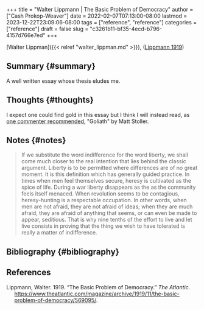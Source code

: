 +++
title = "Walter Lippmann | The Basic Problem of Democracy"
author = ["Cash Prokop-Weaver"]
date = 2022-02-07T07:13:00-08:00
lastmod = 2023-12-22T23:09:06-08:00
tags = ["reference", "reference"]
categories = ["reference"]
draft = false
slug = "c3261b11-bf35-4ecd-b796-4157d766e7ed"
+++

[Walter Lippman]({{< relref "walter_lippman.md" >}}), (<a href="#citeproc_bib_item_1">Lippmann 1919</a>)


## Summary {#summary}

A well written essay whose thesis eludes me.


## Thoughts {#thoughts}

I expect one could find gold in this essay but I think I will instead read, as [one commenter recommended](https://news.ycombinator.com/item?id=21896607), "Goliath" by Matt Stoller.


## Notes {#notes}

> If we substitute the word indifference for the word liberty, we shall come much closer to the real intention that lies behind the classic argument. Liberty is to be permitted where differences are of no great moment. It is this definition which has generally guided practice. In times when men feel themselves secure, heresy is cultivated as the spice of life. During a war liberty disappears as the as the community feels itself menaced. When revolution seems to be contagious, heresy-hunting is a respectable occupation. In other words, when men are not afraid, they are not afraid of ideas; when they are much afraid, they are afraid of anything that seems, or can even be made to appear, seditious. That is why nine tenths of the effort to live and let live consists in proving that the thing we wish to have tolerated is really a matter of indifference.


## Bibliography {#bibliography}

## References

<style>.csl-entry{text-indent: -1.5em; margin-left: 1.5em;}</style><div class="csl-bib-body">
  <div class="csl-entry"><a id="citeproc_bib_item_1"></a>Lippmann, Walter. 1919. “The Basic Problem of Democracy.” <i>The Atlantic</i>. <a href="https://www.theatlantic.com/magazine/archive/1919/11/the-basic-problem-of-democracy/569095/">https://www.theatlantic.com/magazine/archive/1919/11/the-basic-problem-of-democracy/569095/</a>.</div>
</div>

